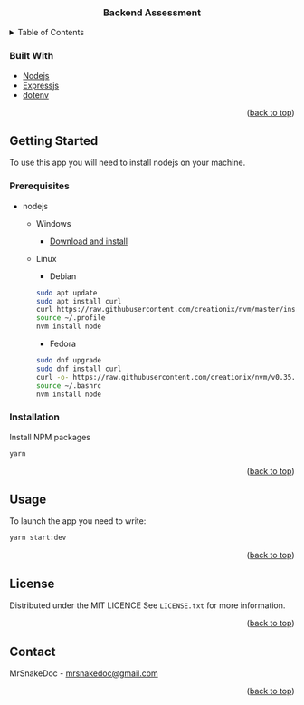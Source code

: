 <div align="center">
  <h3 align="center">Backend Assessment</h3>
</div>

<!-- TABLE OF CONTENTS -->
<details>
  <summary>Table of Contents</summary>
  <ol>
    <li>
      <a href="#about-the-project">About The Project</a>
      <ul>
        <li><a href="#built-with">Built With</a></li>
      </ul>
    </li>
    <li>
      <a href="#getting-started">Getting Started</a>
      <ul>
        <li><a href="#prerequisites">Prerequisites</a></li>
        <li><a href="#installation">Installation</a></li>
      </ul>
    </li>
    <li><a href="#usage">Usage</a></li>
    <li><a href="#contributing">Contributing</a></li>
    <li><a href="#license">License</a></li>
    <li><a href="#contact">Contact</a></li>
    <li><a href="#acknowledgments">Acknowledgments</a></li>
  </ol>
</details>

### Built With

- [Nodejs](https://nodejs.org/en/)
- [Expressjs](https://expressjs.com/)
- [dotenv](https://www.npmjs.com/package/dotenv)

<p align="right">(<a href="#top">back to top</a>)</p>

<!-- GETTING STARTED -->

## Getting Started

To use this app you will need to install nodejs on your machine.

### Prerequisites

- nodejs

  - Windows

    - [Download and install](https://nodejs.org/en/)

  - Linux

    - Debian

    ```bash
    sudo apt update
    sudo apt install curl
    curl https://raw.githubusercontent.com/creationix/nvm/master/install.sh | bash
    source ~/.profile
    nvm install node
    ```

    - Fedora

    ```bash
    sudo dnf upgrade
    sudo dnf install curl
    curl -o- https://raw.githubusercontent.com/creationix/nvm/v0.35.1/install.sh | bash
    source ~/.bashrc
    nvm install node
    ```

### Installation

Install NPM packages

```bash
yarn
```

<p align="right">(<a href="#top">back to top</a>)</p>

<!-- USAGE EXAMPLES -->

## Usage

To launch the app you need to write:

```bash
yarn start:dev
```

<p align="right">(<a href="#top">back to top</a>)</p>

<!-- LICENSE -->

## License

Distributed under the MIT LICENCE See `LICENSE.txt` for more information.

<p align="right">(<a href="#top">back to top</a>)</p>

<!-- CONTACT -->

## Contact

MrSnakeDoc - mrsnakedoc@gmail.com

<p align="right">(<a href="#top">back to top</a>)</p>

